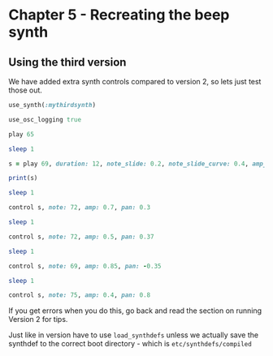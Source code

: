 # Chapter 5 - Recreating the beep synth

## Using the third version

We have added extra synth controls compared to version 2, so lets just test those out.

```ruby
use_synth(:mythirdsynth)

use_osc_logging true

play 65

sleep 1

s = play 69, duration: 12, note_slide: 0.2, note_slide_curve: 0.4, amp_slide: 0.4, amp_slide_shape: 4, pan_slide: 0.4, pan_slide_shape: 7

print(s)

sleep 1

control s, note: 72, amp: 0.7, pan: 0.3

sleep 1

control s, note: 72, amp: 0.5, pan: 0.37

sleep 1

control s, note: 69, amp: 0.85, pan: -0.35

sleep 1

control s, note: 75, amp: 0.4, pan: 0.8
```
If you get errors when you do this, go back and read the section on running Version 2 for tips.

Just like in version have to use `load_synthdefs` unless we actually save the synthdef to the correct boot directory - which is `etc/synthdefs/compiled`


